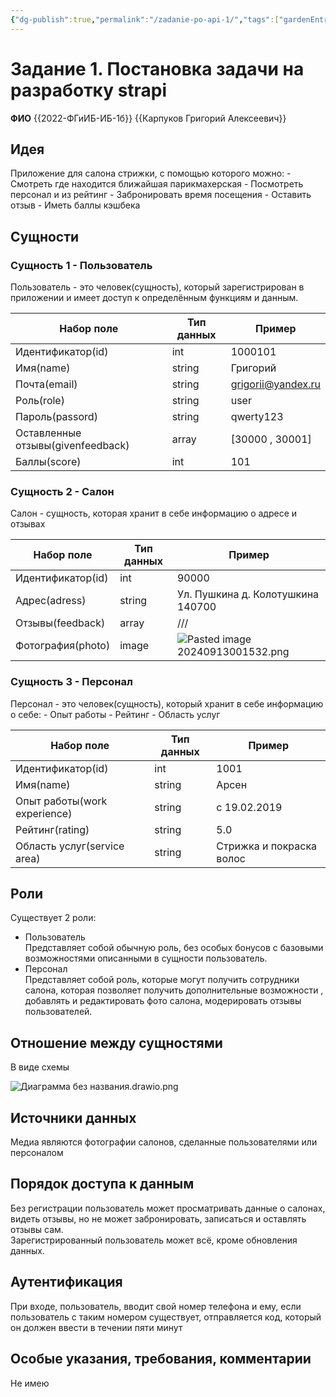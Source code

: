 ```yaml
---
{"dg-publish":true,"permalink":"/zadanie-po-api-1/","tags":["gardenEntry"]}
---
```


# Задание 1. Постановка задачи на разработку strapi

**ФИО** {{2022-ФГиИБ-ИБ-1б}} {{Карпуков Григорий Алексеевич}}

## Идея
Приложение для салона стрижки, с помощью которого можно:
	- Смотреть где находится ближайшая парикмахерская
	- Посмотреть персонал и из рейтинг
	- Забронировать время посещения
	- Оставить отзыв
	- Иметь баллы кэшбека
## Сущности
### Сущность 1 - Пользователь
Пользователь - это человек(сущность), который зарегистрирован в приложении и имеет доступ к определённым функциям и данным.

| Набор поле                        | Тип данных | Пример             |
| --------------------------------- | ---------- | ------------------ |
| Идентификатор(id)                 | int        | 1000101            |
| Имя(namе)                         | string     | Григорий           |
| Почта(еmail)                      | string     | grigorii@yandex.ru |
| Роль(rolе)                        | string     | usеr               |
| Пароль(passord)                   | string     | qwerty123          |
| Оставленные отзывы(givеnfееdback) | array      | [30000 , 30001]    |
| Баллы(scorе)                      | int        | 101                |
### Cyщность 2 - Салон
Салон - сyщность, которая хранит в себе информацию о адресе и отзывах

| Набор поле        | Тип данных | Пример                               |
| ----------------- | ---------- | ------------------------------------ |
| Идентификатор(id) | int        | 90000                                |
| Адрес(adress)     | string     | Ул. Пушкина д. Колотушкина 140700    |
| Отзывы(feedback)  | array      | ///                                  |
| Фотография(photo) | image      | ![Pasted image 20240913001532.png](/img/user/Pasted%20image%2020240913001532.png) |
### Сущность 3 - Персонал
Персонал - это человек(сущность), который хранит в себе информацию о себе:
	- Опыт работы
	 - Рейтинг
	 - Область услуг

| Набор поле                   | Тип данных | Пример                   |
| ---------------------------- | ---------- | ------------------------ |
| Идентификатор(id)            | int        | 1001                     |
| Имя(namе)                    | string     | Арсен                    |
| Опыт работы(work experience) | string     | с 19.02.2019             |
| Рейтинг(rating)              | string     | 5.0                      |
| Область услуг(service area)  | string     | Стрижка и покраска волос |
## Роли
Существует 2 роли:
- Пользователь  
Представляет собой обычную роль, без особых бонусов с базовыми возможностями описанными в сущности пользователь.
- Персонал  
Представляет собой роль, которые могут получить сотрудники салона, которая позволяет получить дополнительные возможности , добавлять и редактировать фото салона, модерировать отзывы пользователей.

## Отношение между сущностями

В виде схемы

![Диаграмма без названия.drawio.png](/img/user/%D0%94%D0%B8%D0%B0%D0%B3%D1%80%D0%B0%D0%BC%D0%BC%D0%B0%20%D0%B1%D0%B5%D0%B7%20%D0%BD%D0%B0%D0%B7%D0%B2%D0%B0%D0%BD%D0%B8%D1%8F.drawio.png)
## Источники данных

Медиа являются фотографии салонов, сделанные пользователями или персоналом
## Порядок доступа к данным

Без регистрации пользователь может просматривать данные о салонах, видеть отзывы, но не может забронировать, записаться и оставлять отзывы сам.  
Зарегистрированный пользователь может всё, кроме обновления данных.  
## Аутентификация

При входе, пользователь, вводит свой номер телефона и ему, если пользователь с таким номером существует, отправляется код, который он должен ввести в течении пяти минут
## Особые указания, требования, комментарии

Не имею



